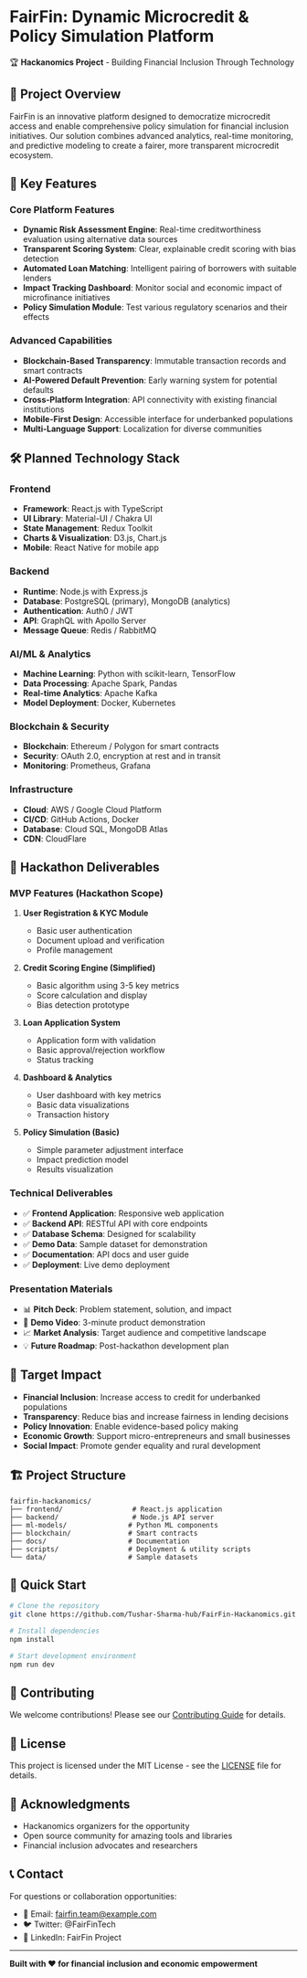 # FairFin: Dynamic Microcredit & Policy Simulation Platform

🏆 **Hackanomics Project** - Building Financial Inclusion Through Technology

## 🌟 Project Overview

FairFin is an innovative platform designed to democratize microcredit access and enable comprehensive policy simulation for financial inclusion initiatives. Our solution combines advanced analytics, real-time monitoring, and predictive modeling to create a fairer, more transparent microcredit ecosystem.

## 🎯 Key Features

### Core Platform Features
- **Dynamic Risk Assessment Engine**: Real-time creditworthiness evaluation using alternative data sources
- **Transparent Scoring System**: Clear, explainable credit scoring with bias detection
- **Automated Loan Matching**: Intelligent pairing of borrowers with suitable lenders
- **Impact Tracking Dashboard**: Monitor social and economic impact of microfinance initiatives
- **Policy Simulation Module**: Test various regulatory scenarios and their effects

### Advanced Capabilities
- **Blockchain-Based Transparency**: Immutable transaction records and smart contracts
- **AI-Powered Default Prevention**: Early warning system for potential defaults
- **Cross-Platform Integration**: API connectivity with existing financial institutions
- **Mobile-First Design**: Accessible interface for underbanked populations
- **Multi-Language Support**: Localization for diverse communities

## 🛠️ Planned Technology Stack

### Frontend
- **Framework**: React.js with TypeScript
- **UI Library**: Material-UI / Chakra UI
- **State Management**: Redux Toolkit
- **Charts & Visualization**: D3.js, Chart.js
- **Mobile**: React Native for mobile app

### Backend
- **Runtime**: Node.js with Express.js
- **Database**: PostgreSQL (primary), MongoDB (analytics)
- **Authentication**: Auth0 / JWT
- **API**: GraphQL with Apollo Server
- **Message Queue**: Redis / RabbitMQ

### AI/ML & Analytics
- **Machine Learning**: Python with scikit-learn, TensorFlow
- **Data Processing**: Apache Spark, Pandas
- **Real-time Analytics**: Apache Kafka
- **Model Deployment**: Docker, Kubernetes

### Blockchain & Security
- **Blockchain**: Ethereum / Polygon for smart contracts
- **Security**: OAuth 2.0, encryption at rest and in transit
- **Monitoring**: Prometheus, Grafana

### Infrastructure
- **Cloud**: AWS / Google Cloud Platform
- **CI/CD**: GitHub Actions, Docker
- **Database**: Cloud SQL, MongoDB Atlas
- **CDN**: CloudFlare

## 🚀 Hackathon Deliverables

### MVP Features (Hackathon Scope)
1. **User Registration & KYC Module**
   - Basic user authentication
   - Document upload and verification
   - Profile management

2. **Credit Scoring Engine (Simplified)**
   - Basic algorithm using 3-5 key metrics
   - Score calculation and display
   - Bias detection prototype

3. **Loan Application System**
   - Application form with validation
   - Basic approval/rejection workflow
   - Status tracking

4. **Dashboard & Analytics**
   - User dashboard with key metrics
   - Basic data visualizations
   - Transaction history

5. **Policy Simulation (Basic)**
   - Simple parameter adjustment interface
   - Impact prediction model
   - Results visualization

### Technical Deliverables
- ✅ **Frontend Application**: Responsive web application
- ✅ **Backend API**: RESTful API with core endpoints
- ✅ **Database Schema**: Designed for scalability
- ✅ **Demo Data**: Sample dataset for demonstration
- ✅ **Documentation**: API docs and user guide
- ✅ **Deployment**: Live demo deployment

### Presentation Materials
- 📊 **Pitch Deck**: Problem statement, solution, and impact
- 🎥 **Demo Video**: 3-minute product demonstration
- 📈 **Market Analysis**: Target audience and competitive landscape
- 💡 **Future Roadmap**: Post-hackathon development plan

## 🎯 Target Impact

- **Financial Inclusion**: Increase access to credit for underbanked populations
- **Transparency**: Reduce bias and increase fairness in lending decisions
- **Policy Innovation**: Enable evidence-based policy making
- **Economic Growth**: Support micro-entrepreneurs and small businesses
- **Social Impact**: Promote gender equality and rural development

## 🏗️ Project Structure

```
fairfin-hackanomics/
├── frontend/                 # React.js application
├── backend/                  # Node.js API server
├── ml-models/               # Python ML components
├── blockchain/              # Smart contracts
├── docs/                    # Documentation
├── scripts/                 # Deployment & utility scripts
└── data/                    # Sample datasets
```

## 🚀 Quick Start

```bash
# Clone the repository
git clone https://github.com/Tushar-Sharma-hub/FairFin-Hackanomics.git

# Install dependencies
npm install

# Start development environment
npm run dev
```

## 🤝 Contributing

We welcome contributions! Please see our [Contributing Guide](CONTRIBUTING.md) for details.

## 📄 License

This project is licensed under the MIT License - see the [LICENSE](LICENSE) file for details.

## 🙏 Acknowledgments

- Hackanomics organizers for the opportunity
- Open source community for amazing tools and libraries
- Financial inclusion advocates and researchers

## 📞 Contact

For questions or collaboration opportunities:
- 📧 Email: fairfin.team@example.com
- 🐦 Twitter: @FairFinTech
- 💼 LinkedIn: FairFin Project

---

**Built with ❤️ for financial inclusion and economic empowerment**
